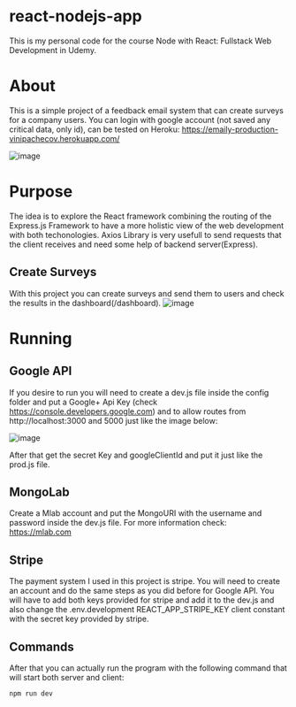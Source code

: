 # react-nodejs-app
This is my personal code for the course Node with React: Fullstack Web Development in Udemy.


# About 
This is a simple project of a feedback email system that can create surveys for a company users. You can login with google account (not saved any critical data, only id), can be tested on Heroku: https://emaily-production-vinipachecov.herokuapp.com/

![image](https://user-images.githubusercontent.com/2838834/39490798-6c0b2648-4d60-11e8-8329-10f90d69ee48.png)

# Purpose 
The idea is to explore the React framework combining the routing of the Express.js Framework to have a more holistic view of the web development with both techonologies. Axios Library is very usefull to send requests that the client receives and need some help of backend server(Express).

##  Create Surveys
With this project you can create surveys and send them to users and check the results in the dashboard(/dashboard).
![image](https://user-images.githubusercontent.com/2838834/39961713-a2bc1566-5612-11e8-8536-605a0436b87d.png)

# Running

## Google API
If you desire to run you will need to create a dev.js file inside the config folder and put a Google+ Api Key (check https://console.developers.google.com) and to allow routes from http://localhost:3000 and 5000 just like the image below:

![image](https://user-images.githubusercontent.com/2838834/39519868-ded6b0f6-4dde-11e8-8a93-6ed3132ce418.png)

After that get the secret Key and googleClientId and put it just like the prod.js file. 

## MongoLab
Create a Mlab account and put the MongoURI with the username and password inside the dev.js file. For more information check:
https://mlab.com

## Stripe
The payment system I used in this project is stripe. You will need to create an account and do the same steps as you did before for Google API. You will have to add both keys provided for stripe and add it to the dev.js and also change the .env.development REACT_APP_STRIPE_KEY client constant with the secret key provided by stripe.




## Commands
After that you can actually run the program with the following command that will start both server and client:
```
npm run dev
```

